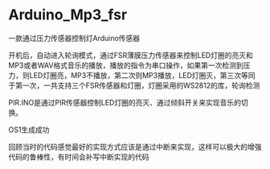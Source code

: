 # Arduino_Mp3_fsr
一款通过压力传感器控制灯Arduino传感器


开机后，自动进入轮询模式，通过FSR薄膜压力传感器来控制LED灯圈的亮灭和MP3或者WAV格式音乐的播放，播放的指令为串口操作，如果第一次检测到压力，则LED灯圈亮，MP3不播放，第二次则MP3播放，LED灯圈灭，第三次等同于第一次，一共支持三个FSR传感器和灯圈，灯圈采用的WS2812的库，轮询检测


PIR.INO是通过PIR传感器控制LED灯圈的亮灭、通过倾斜开关来实现音乐的切换。

OS1生成成功

回顾当时的代码感觉最好的实现方式应该是通过中断来实现，这样可以极大的增强代码的鲁棒性，有时间会补写中断实现的代码
